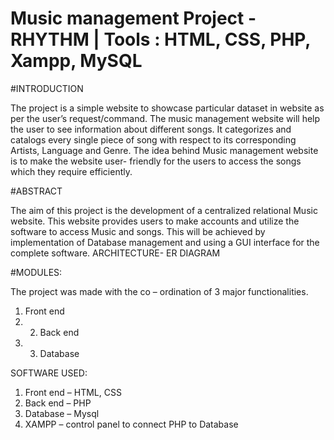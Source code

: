 # Music management Project - RHYTHM | Tools : HTML, CSS, PHP, Xampp, MySQL

#INTRODUCTION

The project is a simple website to showcase particular dataset in website as per the user’s request/command. The music management website will help the user to see information about different songs. It categorizes and catalogs every single piece of song with respect to its corresponding Artists, Language and Genre.
The idea behind Music management website is to make the website user- friendly for the users to access the songs which they require efficiently.

#ABSTRACT

The aim of this project is the development of a centralized relational Music website.
This website provides users to make accounts and utilize the software to access Music and songs. This will be achieved by implementation of Database management and using a GUI interface for the complete software.
ARCHITECTURE- ER DIAGRAM

#MODULES:

The project was made with the co – ordination of 3 major functionalities.
1) Front end 
2) 2) Back end 
3) 3) Database

SOFTWARE USED:
1) Front end – HTML, CSS
2) Back end – PHP
3) Database – Mysql
4) XAMPP – control panel to connect PHP to Database
